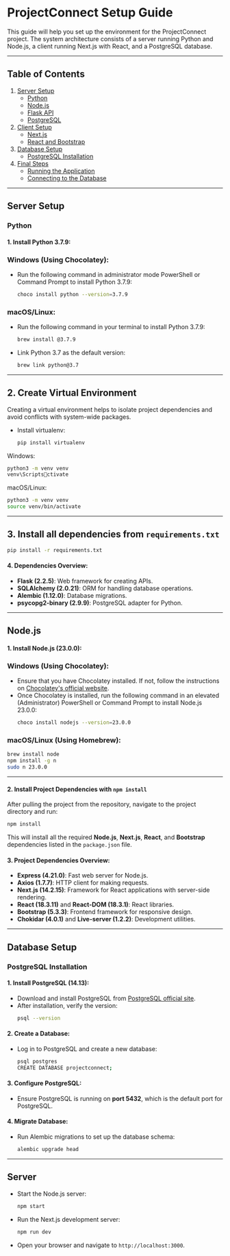 
# ProjectConnect Setup Guide

This guide will help you set up the environment for the ProjectConnect project. The system architecture consists of a server running Python and Node.js, a client running Next.js with React, and a PostgreSQL database.

---

## Table of Contents
1. [Server Setup](#server-setup)
   - [Python](#python)
   - [Node.js](#nodejs)
   - [Flask API](#flask-api)
   - [PostgreSQL](#postgresql)
2. [Client Setup](#client-setup)
   - [Next.js](#nextjs)
   - [React and Bootstrap](#react-and-bootstrap)
3. [Database Setup](#database-setup)
   - [PostgreSQL Installation](#postgresql-installation)
4. [Final Steps](#final-steps)
   - [Running the Application](#running-the-application)
   - [Connecting to the Database](#connecting-to-the-database)

---

## Server Setup

### Python

#### 1. Install Python 3.7.9:

### Windows (Using Chocolatey):
- Run the following command in administrator mode PowerShell or Command Prompt to install Python 3.7.9:
  ```bash
  choco install python --version=3.7.9
  ```

### macOS/Linux:
- Run the following command in your terminal to install Python 3.7.9:
  ```bash
  brew install @3.7.9
  ```
- Link Python 3.7 as the default version:
  ```bash
  brew link python@3.7
  ```

---

## 2. Create Virtual Environment

Creating a virtual environment helps to isolate project dependencies and avoid conflicts with system-wide packages.

- Install virtualenv:
  ```bash
  pip install virtualenv
  ```

Windows:
```bash
python3 -m venv venv
venv\Scriptsctivate
```

macOS/Linux:
```bash
python3 -m venv venv
source venv/bin/activate
```

---

## 3. Install all dependencies from `requirements.txt`
```bash
pip install -r requirements.txt
```

#### 4. Dependencies Overview:
- **Flask (2.2.5)**: Web framework for creating APIs.
- **SQLAlchemy (2.0.21)**: ORM for handling database operations.
- **Alembic (1.12.0)**: Database migrations.
- **psycopg2-binary (2.9.9)**: PostgreSQL adapter for Python.

---

## Node.js

#### 1. Install Node.js (23.0.0):

### Windows (Using Chocolatey):
- Ensure that you have Chocolatey installed. If not, follow the instructions on [Chocolatey's official website](https://chocolatey.org/install).
- Once Chocolatey is installed, run the following command in an elevated (Administrator) PowerShell or Command Prompt to install Node.js 23.0.0:
  ```bash
  choco install nodejs --version=23.0.0
  ```

### macOS/Linux (Using Homebrew):
```bash
brew install node
npm install -g n
sudo n 23.0.0
```

---

#### 2. Install Project Dependencies with `npm install`

After pulling the project from the repository, navigate to the project directory and run:

```bash
npm install
```

This will install all the required **Node.js**, **Next.js**, **React**, and **Bootstrap** dependencies listed in the `package.json` file.

#### 3. Project Dependencies Overview:
- **Express (4.21.0)**: Fast web server for Node.js.
- **Axios (1.7.7)**: HTTP client for making requests.
- **Next.js (14.2.15)**: Framework for React applications with server-side rendering.
- **React (18.3.11)** and **React-DOM (18.3.1)**: React libraries.
- **Bootstrap (5.3.3)**: Frontend framework for responsive design.
- **Chokidar (4.0.1)** and **Live-server (1.2.2)**: Development utilities.

---

## Database Setup

### PostgreSQL Installation

#### 1. Install PostgreSQL (14.13):
- Download and install PostgreSQL from [PostgreSQL official site](https://www.postgresql.org/download/).
- After installation, verify the version:
  ```bash
  psql --version
  ```

#### 2. Create a Database:
- Log in to PostgreSQL and create a new database:
  ```bash
  psql postgres
  CREATE DATABASE projectconnect;
  ```

#### 3. Configure PostgreSQL:
- Ensure PostgreSQL is running on **port 5432**, which is the default port for PostgreSQL.

#### 4. Migrate Database:
- Run Alembic migrations to set up the database schema:
  ```bash
  alembic upgrade head
  ```

---

## Server
   - Start the Node.js server:
     ```bash
     npm start
     ```
   - Run the Next.js development server:
     ```bash
     npm run dev
     ```

   - Open your browser and navigate to `http://localhost:3000`.
